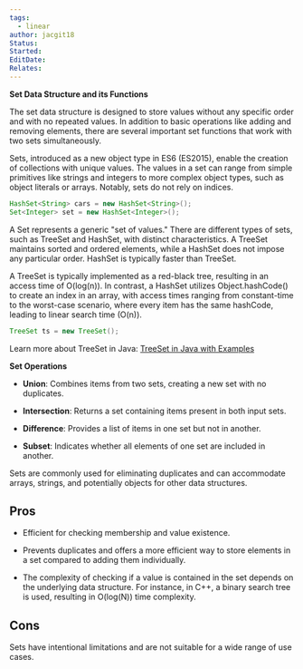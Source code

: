 ```yaml
---
tags:
  - linear
author: jacgit18
Status: 
Started: 
EditDate: 
Relates:
---
```

**Set Data Structure and its Functions**

The set data structure is designed to store values without any specific order and with no repeated values. In addition to basic operations like adding and removing elements, there are several important set functions that work with two sets simultaneously.

Sets, introduced as a new object type in ES6 (ES2015), enable the creation of collections with unique values. The values in a set can range from simple primitives like strings and integers to more complex object types, such as object literals or arrays. Notably, sets do not rely on indices.

```Java
HashSet<String> cars = new HashSet<String>();
Set<Integer> set = new HashSet<Integer>();
```

A Set represents a generic "set of values." There are different types of sets, such as TreeSet and HashSet, with distinct characteristics. A TreeSet maintains sorted and ordered elements, while a HashSet does not impose any particular order. HashSet is typically faster than TreeSet.

A TreeSet is typically implemented as a red-black tree, resulting in an access time of O(log(n)). In contrast, a HashSet utilizes Object.hashCode() to create an index in an array, with access times ranging from constant-time to the worst-case scenario, where every item has the same hashCode, leading to linear search time (O(n)).

```Java
TreeSet ts = new TreeSet();
```

Learn more about TreeSet in Java: [TreeSet in Java with Examples](https://www.geeksforgeeks.org/treeset-in-java-with-examples/)

**Set Operations**

- **Union**: Combines items from two sets, creating a new set with no duplicates.

- **Intersection**: Returns a set containing items present in both input sets.

- **Difference**: Provides a list of items in one set but not in another.

- **Subset**: Indicates whether all elements of one set are included in another.

Sets are commonly used for eliminating duplicates and can accommodate arrays, strings, and potentially objects for other data structures.

## Pros

- Efficient for checking membership and value existence.

- Prevents duplicates and offers a more efficient way to store elements in a set compared to adding them individually.

- The complexity of checking if a value is contained in the set depends on the underlying data structure. For instance, in C++, a binary search tree is used, resulting in O(log(N)) time complexity.

## Cons

Sets have intentional limitations and are not suitable for a wide range of use cases.




